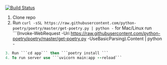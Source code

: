 [![Build Status](https://app.travis-ci.com/BlazeFace/security-backend.svg?token=pKqjhnyssdGdPSXryWxh&branch=main)](https://app.travis-ci.com/BlazeFace/security-backend)
1. Clone repo
2. Run ```curl -sSL https://raw.githubusercontent.com/python-poetry/poetry/master/get-poetry.py | python -``` for Mac/Linux run ```(Invoke-WebRequest -Uri https://raw.githubusercontent.com/python-poetry/poetry/master/get-poetry.py -UseBasicParsing).Content | python -
``` for windows
3. Run ```cd app``` then ```poetry install ```
4. To run server use ```uvicorn main:app --reload```
